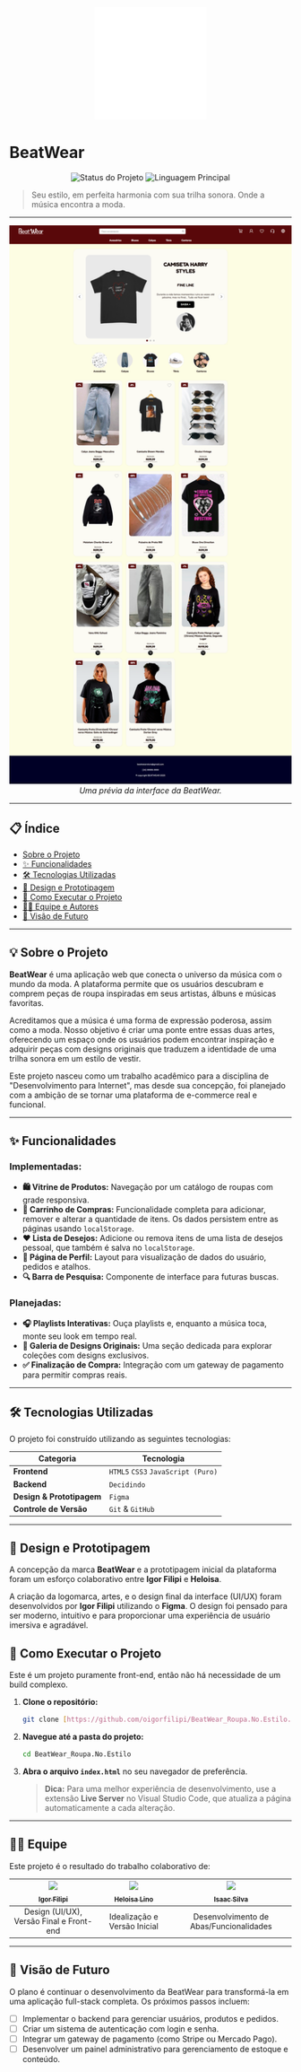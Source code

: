 <p align="center">
  <img src="Designe/TRANSPARENTE - Logomarca - Vertical (Fonte Branca).png" alt="Logomarca do Projeto" width="200"/>
</p>

# BeatWear

<p align="center">
  <img alt="Status do Projeto" src="https://img.shields.io/badge/Status-Em%20Desenvolvimento-yellow">
  <img alt="Linguagem Principal" src="https://img.shields.io/github/languages/top/https://github.com/oigorfilipi/BeatWear_Roupa.No.Estilo.git>
  <img alt="Licença" src="https://img.shields.io/badge/License-MIT-blue">
</p>

> Seu estilo, em perfeita harmonia com sua trilha sonora. Onde a música encontra a moda.

---

<p align="center">
  <img src="Docs/BeatWear - Principal.png" alt="Prévia do design do site" width="800"/>
  <br>
  <em>Uma prévia da interface da BeatWear.</em>
</p>

---

## 📋 Índice

- [Sobre o Projeto](#-sobre-o-projeto)
- [✨ Funcionalidades](#-funcionalidades)
- [🛠️ Tecnologias Utilizadas](#-tecnologias-utilizadas)
- [🎨 Design e Prototipagem](#-design-e-prototipagem)
- [🚀 Como Executar o Projeto](#-como-executar-o-projeto)
- [👨‍💻 Equipe e Autores](#-equipe-e-autores)
- [🔮 Visão de Futuro](#-visão-de-futuro)

---

## 💡 Sobre o Projeto

**BeatWear** é uma aplicação web que conecta o universo da música com o mundo da moda. A plataforma permite que os usuários descubram e comprem peças de roupa inspiradas em seus artistas, álbuns e músicas favoritas.

Acreditamos que a música é uma forma de expressão poderosa, assim como a moda. Nosso objetivo é criar uma ponte entre essas duas artes, oferecendo um espaço onde os usuários podem encontrar inspiração e adquirir peças com designs originais que traduzem a identidade de uma trilha sonora em um estilo de vestir.

Este projeto nasceu como um trabalho acadêmico para a disciplina de "Desenvolvimento para Internet", mas desde sua concepção, foi planejado com a ambição de se tornar uma plataforma de e-commerce real e funcional.

---

## ✨ Funcionalidades

### Implementadas:
- **🛍️ Vitrine de Produtos:** Navegação por um catálogo de roupas com grade responsiva.
- **🛒 Carrinho de Compras:** Funcionalidade completa para adicionar, remover e alterar a quantidade de itens. Os dados persistem entre as páginas usando `localStorage`.
- **❤️ Lista de Desejos:** Adicione ou remova itens de uma lista de desejos pessoal, que também é salva no `localStorage`.
- **👤 Página de Perfil:** Layout para visualização de dados do usuário, pedidos e atalhos.
- **🔍 Barra de Pesquisa:** Componente de interface para futuras buscas.

### Planejadas:
- **🎧 Playlists Interativas:** Ouça playlists e, enquanto a música toca, monte seu look em tempo real.
- **🎨 Galeria de Designs Originais:** Uma seção dedicada para explorar coleções com designs exclusivos.
- **✅ Finalização de Compra:** Integração com um gateway de pagamento para permitir compras reais.

---

## 🛠️ Tecnologias Utilizadas

O projeto foi construído utilizando as seguintes tecnologias:

| Categoria                     | Tecnologia                        |
|-------------------------------|-----------------------------------|
| **Frontend**                  | `HTML5` `CSS3` `JavaScript (Puro)`|
| **Backend**                   | `Decidindo`                       |
| **Design & Prototipagem**     | `Figma`                           |
| **Controle de Versão**        | `Git` & `GitHub`                  |

---

## 🎨 Design e Prototipagem

A concepção da marca **BeatWear** e a prototipagem inicial da plataforma foram um esforço colaborativo entre **Igor Filipi** e **Heloisa**.

A criação da logomarca, artes, e o design final da interface (UI/UX) foram desenvolvidos por **Igor Filipi** utilizando o **Figma**. O design foi pensado para ser moderno, intuitivo e para proporcionar uma experiência de usuário imersiva e agradável.

## 🚀 Como Executar o Projeto

Este é um projeto puramente front-end, então não há necessidade de um build complexo.

1.  **Clone o repositório:**
    ```bash
    git clone [https://github.com/oigorfilipi/BeatWear_Roupa.No.Estilo.git](https://github.com/oigorfilipi/BeatWear_Roupa.No.Estilo.git)
    ```

2.  **Navegue até a pasta do projeto:**
    ```bash
    cd BeatWear_Roupa.No.Estilo
    ```

3.  **Abra o arquivo `index.html`** no seu navegador de preferência.

    > **Dica:** Para uma melhor experiência de desenvolvimento, use a extensão **Live Server** no Visual Studio Code, que atualiza a página automaticamente a cada alteração.

---

## 👨‍💻 Equipe

Este projeto é o resultado do trabalho colaborativo de:

| [<img src="https://avatars.githubusercontent.com/u/144985226?v=4" width=115><br><sub>Igor Filipi</sub>](https://github.com/oigorfilipi) | [<img src="https://avatars.githubusercontent.com/u/183135982?v=4" width=115><br><sub>Heloisa Lino</sub>](https://github.com/heloisasl) | [<img src="https://avatars.githubusercontent.com/u/229226323?v=4" width=115><br><sub>Isaac Silva</sub>](https://github.com/VoidIsaac88) |
| :---: |:---:| :---:|
| Design (UI/UX), Versão Final e Front-end | Idealização e Versão Inicial | Desenvolvimento de Abas/Funcionalidades |

---

## 🔮 Visão de Futuro

O plano é continuar o desenvolvimento da BeatWear para transformá-la em uma aplicação full-stack completa. Os próximos passos incluem:
- [ ] Implementar o backend para gerenciar usuários, produtos e pedidos.
- [ ] Criar um sistema de autenticação com login e senha.
- [ ] Integrar um gateway de pagamento (como Stripe ou Mercado Pago).
- [ ] Desenvolver um painel administrativo para gerenciamento de estoque e conteúdo.
